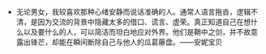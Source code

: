 + 无论男女，我较喜欢那种心绪安静而说话准确的人。通常人语言拖沓，逻辑不清，是因为交流的背景中隐藏太多的借口、谎言、虚荣。真正知道自己在想什么以及要什么的人，可以简洁而坦白地应对外界。他们是鞘中之剑，并不故意露出锋芒，却能在瞬间断除自己与他人的瓜葛藤盘。——安妮宝贝